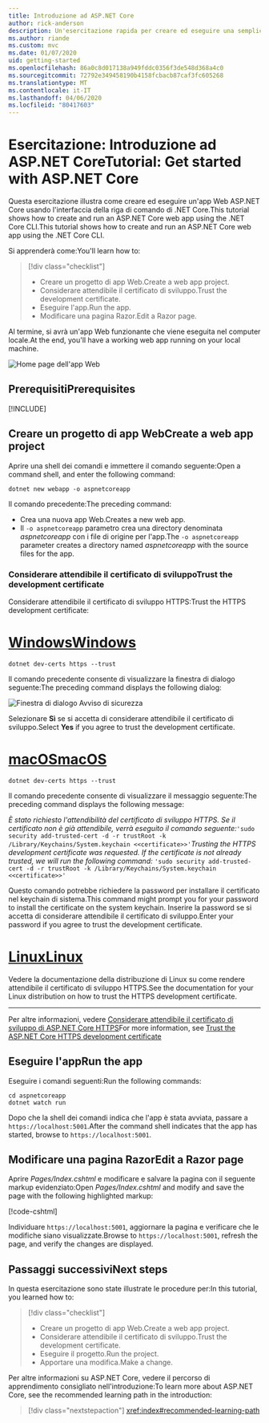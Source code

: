 ```yaml
---
title: Introduzione ad ASP.NET Core
author: rick-anderson
description: Un'esercitazione rapida per creare ed eseguire una semplice app Hello World usando ASP.NET Core.
ms.author: riande
ms.custom: mvc
ms.date: 01/07/2020
uid: getting-started
ms.openlocfilehash: 86a0c8d017138a949fddc0356f3de548d368a4c0
ms.sourcegitcommit: 72792e349458190b4158fcbacb87caf3fc605268
ms.translationtype: MT
ms.contentlocale: it-IT
ms.lasthandoff: 04/06/2020
ms.locfileid: "80417603"
---
```

# <a name="tutorial-get-started-with-aspnet-core"></a><span data-ttu-id="95417-103">Esercitazione: Introduzione ad ASP.NET Core</span><span class="sxs-lookup"><span data-stu-id="95417-103">Tutorial: Get started with ASP.NET Core</span></span>

<span data-ttu-id="95417-104">Questa esercitazione illustra come creare ed eseguire un'app Web ASP.NET Core usando l'interfaccia della riga di comando di .NET Core.This tutorial shows how to create and run an ASP.NET Core web app using the .NET Core CLI.</span><span class="sxs-lookup"><span data-stu-id="95417-104">This tutorial shows how to create and run an ASP.NET Core web app using the .NET Core CLI.</span></span>

<span data-ttu-id="95417-105">Si apprenderà come:</span><span class="sxs-lookup"><span data-stu-id="95417-105">You'll learn how to:</span></span>

> [!div class="checklist"]
> * <span data-ttu-id="95417-106">Creare un progetto di app Web.</span><span class="sxs-lookup"><span data-stu-id="95417-106">Create a web app project.</span></span>
> * <span data-ttu-id="95417-107">Considerare attendibile il certificato di sviluppo.</span><span class="sxs-lookup"><span data-stu-id="95417-107">Trust the development certificate.</span></span>
> * <span data-ttu-id="95417-108">Eseguire l'app.</span><span class="sxs-lookup"><span data-stu-id="95417-108">Run the app.</span></span>
> * <span data-ttu-id="95417-109">Modificare una pagina Razor.</span><span class="sxs-lookup"><span data-stu-id="95417-109">Edit a Razor page.</span></span>

<span data-ttu-id="95417-110">Al termine, si avrà un'app Web funzionante che viene eseguita nel computer locale.</span><span class="sxs-lookup"><span data-stu-id="95417-110">At the end, you'll have a working web app running on your local machine.</span></span>

![Home page dell'app Web](_static/home-page.png)

## <a name="prerequisites"></a><span data-ttu-id="95417-112">Prerequisiti</span><span class="sxs-lookup"><span data-stu-id="95417-112">Prerequisites</span></span>

[!INCLUDE[](~/includes/3.1-SDK.md)]

## <a name="create-a-web-app-project"></a><span data-ttu-id="95417-113">Creare un progetto di app Web</span><span class="sxs-lookup"><span data-stu-id="95417-113">Create a web app project</span></span>

<span data-ttu-id="95417-114">Aprire una shell dei comandi e immettere il comando seguente:</span><span class="sxs-lookup"><span data-stu-id="95417-114">Open a command shell, and enter the following command:</span></span>

```dotnetcli
dotnet new webapp -o aspnetcoreapp
```

<span data-ttu-id="95417-115">Il comando precedente:</span><span class="sxs-lookup"><span data-stu-id="95417-115">The preceding command:</span></span>

* <span data-ttu-id="95417-116">Crea una nuova app Web.</span><span class="sxs-lookup"><span data-stu-id="95417-116">Creates a new web app.</span></span>  
* <span data-ttu-id="95417-117">Il `-o aspnetcoreapp` parametro crea una directory denominata *aspnetcoreapp* con i file di origine per l'app.</span><span class="sxs-lookup"><span data-stu-id="95417-117">The `-o aspnetcoreapp` parameter creates a directory named *aspnetcoreapp* with the source files for the app.</span></span>

### <a name="trust-the-development-certificate"></a><span data-ttu-id="95417-118">Considerare attendibile il certificato di sviluppo</span><span class="sxs-lookup"><span data-stu-id="95417-118">Trust the development certificate</span></span>

<span data-ttu-id="95417-119">Considerare attendibile il certificato di sviluppo HTTPS:</span><span class="sxs-lookup"><span data-stu-id="95417-119">Trust the HTTPS development certificate:</span></span>

# <a name="windows"></a>[<span data-ttu-id="95417-120">Windows</span><span class="sxs-lookup"><span data-stu-id="95417-120">Windows</span></span>](#tab/windows)

```dotnetcli
dotnet dev-certs https --trust
```

<span data-ttu-id="95417-121">Il comando precedente consente di visualizzare la finestra di dialogo seguente:</span><span class="sxs-lookup"><span data-stu-id="95417-121">The preceding command displays the following dialog:</span></span>

![Finestra di dialogo Avviso di sicurezza](~/getting-started/_static/cert.png)

<span data-ttu-id="95417-123">Selezionare **Sì** se si accetta di considerare attendibile il certificato di sviluppo.</span><span class="sxs-lookup"><span data-stu-id="95417-123">Select **Yes** if you agree to trust the development certificate.</span></span>

# <a name="macos"></a>[<span data-ttu-id="95417-124">macOS</span><span class="sxs-lookup"><span data-stu-id="95417-124">macOS</span></span>](#tab/macos)

```dotnetcli
dotnet dev-certs https --trust
```

<span data-ttu-id="95417-125">Il comando precedente consente di visualizzare il messaggio seguente:</span><span class="sxs-lookup"><span data-stu-id="95417-125">The preceding command displays the following message:</span></span>

<span data-ttu-id="95417-126">*È stato richiesto l'attendibilità del certificato di sviluppo HTTPS. Se il certificato non è già attendibile, verrà eseguito il comando seguente:*`'sudo security add-trusted-cert -d -r trustRoot -k /Library/Keychains/System.keychain <<certificate>>'`</span><span class="sxs-lookup"><span data-stu-id="95417-126">*Trusting the HTTPS development certificate was requested. If the certificate is not already trusted, we will run the following command:* `'sudo security add-trusted-cert -d -r trustRoot -k /Library/Keychains/System.keychain <<certificate>>'`</span></span>

<span data-ttu-id="95417-127">Questo comando potrebbe richiedere la password per installare il certificato nel keychain di sistema.</span><span class="sxs-lookup"><span data-stu-id="95417-127">This command might prompt you for your password to install the certificate on the system keychain.</span></span> <span data-ttu-id="95417-128">Inserire la password se si accetta di considerare attendibile il certificato di sviluppo.</span><span class="sxs-lookup"><span data-stu-id="95417-128">Enter your password if you agree to trust the development certificate.</span></span>

# <a name="linux"></a>[<span data-ttu-id="95417-129">Linux</span><span class="sxs-lookup"><span data-stu-id="95417-129">Linux</span></span>](#tab/linux)

<span data-ttu-id="95417-130">Vedere la documentazione della distribuzione di Linux su come rendere attendibile il certificato di sviluppo HTTPS.</span><span class="sxs-lookup"><span data-stu-id="95417-130">See the documentation for your Linux distribution on how to trust the HTTPS development certificate.</span></span>

---

<span data-ttu-id="95417-131">Per altre informazioni, vedere [Considerare attendibile il certificato di sviluppo di ASP.NET Core HTTPS](xref:security/enforcing-ssl#trust-the-aspnet-core-https-development-certificate-on-windows-and-macos)</span><span class="sxs-lookup"><span data-stu-id="95417-131">For more information, see [Trust the ASP.NET Core HTTPS development certificate](xref:security/enforcing-ssl#trust-the-aspnet-core-https-development-certificate-on-windows-and-macos)</span></span>

## <a name="run-the-app"></a><span data-ttu-id="95417-132">Eseguire l'app</span><span class="sxs-lookup"><span data-stu-id="95417-132">Run the app</span></span>

<span data-ttu-id="95417-133">Eseguire i comandi seguenti:</span><span class="sxs-lookup"><span data-stu-id="95417-133">Run the following commands:</span></span>

```dotnetcli
cd aspnetcoreapp
dotnet watch run
```

<span data-ttu-id="95417-134">Dopo che la shell dei comandi indica che l'app è stata avviata, passare a `https://localhost:5001`.</span><span class="sxs-lookup"><span data-stu-id="95417-134">After the command shell indicates that the app has started, browse to `https://localhost:5001`.</span></span>

## <a name="edit-a-razor-page"></a><span data-ttu-id="95417-135">Modificare una pagina Razor</span><span class="sxs-lookup"><span data-stu-id="95417-135">Edit a Razor page</span></span>

<span data-ttu-id="95417-136">Aprire *Pages/Index.cshtml* e modificare e salvare la pagina con il seguente markup evidenziato:</span><span class="sxs-lookup"><span data-stu-id="95417-136">Open *Pages/Index.cshtml* and modify and save the page with the following highlighted markup:</span></span>

[!code-cshtml[](sample/index.cshtml?highlight=9)]

<span data-ttu-id="95417-137">Individuare `https://localhost:5001`, aggiornare la pagina e verificare che le modifiche siano visualizzate.</span><span class="sxs-lookup"><span data-stu-id="95417-137">Browse to `https://localhost:5001`, refresh the page, and verify the changes are displayed.</span></span>

## <a name="next-steps"></a><span data-ttu-id="95417-138">Passaggi successivi</span><span class="sxs-lookup"><span data-stu-id="95417-138">Next steps</span></span>

<span data-ttu-id="95417-139">In questa esercitazione sono state illustrate le procedure per:</span><span class="sxs-lookup"><span data-stu-id="95417-139">In this tutorial, you learned how to:</span></span>

> [!div class="checklist"]
> * <span data-ttu-id="95417-140">Creare un progetto di app Web.</span><span class="sxs-lookup"><span data-stu-id="95417-140">Create a web app project.</span></span>
> * <span data-ttu-id="95417-141">Considerare attendibile il certificato di sviluppo.</span><span class="sxs-lookup"><span data-stu-id="95417-141">Trust the development certificate.</span></span>
> * <span data-ttu-id="95417-142">Eseguire il progetto.</span><span class="sxs-lookup"><span data-stu-id="95417-142">Run the project.</span></span>
> * <span data-ttu-id="95417-143">Apportare una modifica.</span><span class="sxs-lookup"><span data-stu-id="95417-143">Make a change.</span></span>

<span data-ttu-id="95417-144">Per altre informazioni su ASP.NET Core, vedere il percorso di apprendimento consigliato nell'introduzione:</span><span class="sxs-lookup"><span data-stu-id="95417-144">To learn more about ASP.NET Core, see the recommended learning path in the introduction:</span></span>

> [!div class="nextstepaction"]
> <xref:index#recommended-learning-path>
